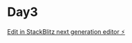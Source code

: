 # Day3

[Edit in StackBlitz next generation editor ⚡️](https://stackblitz.com/~/github.com/MirwenMyers/Day3)